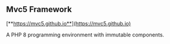 ## Mvc5 Framework
[**https://mvc5.github.io**](https://mvc5.github.io)

A PHP 8 programming environment with immutable components.  
